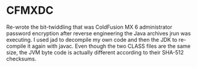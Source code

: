 CFMXDC
======

Re-wrote the bit-twiddling that was ColdFusion MX 6 administrator password encryption after
reverse engineering the Java archives jrun was executing. I used jad to decompile my own code
and then the JDK to re-compile it again with javac. Even though the two CLASS files are the
same size, the JVM byte code is actually different according to their SHA-512 checksums. 


